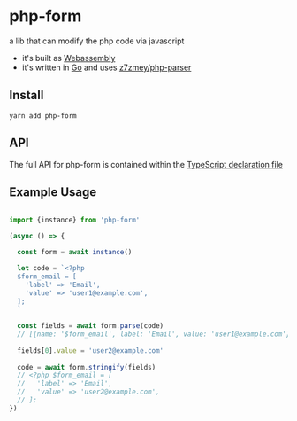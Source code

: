 # php-form

a lib that can modify the php code via javascript

- it's built as [Webassembly](https://webassembly.org/)
- it's written in [Go](https://golang.org) and uses [z7zmey/php-parser](https://github.com/z7zmey/php-parser)

## Install

```
yarn add php-form
```

## API

The full API for php-form is contained within the [TypeScript declaration file](./typings/php-form.d.ts) 

## Example Usage

```js

import {instance} from 'php-form'

(async () => {

  const form = await instance()

  let code = `<?php
  $form_email = [
    'label' => 'Email',
    'value' => 'user1@example.com',
  ];
  `
  
  const fields = await form.parse(code)
  // [{name: '$form_email', label: 'Email', value: 'user1@example.com'}]
  
  fields[0].value = 'user2@example.com'
  
  code = await form.stringify(fields)
  // <?php $form_email = [
  //   'label' => 'Email',
  //   'value' => 'user2@example.com',
  // ];
})


```
